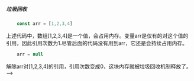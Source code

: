 ##### 垃圾回收
```js
    const arr = [1,2,3,4]
```
上述代码中，数组[1,2,3,4]是一个值，会占用内存。变量arr是仅有的对这个值的引用，因此引用次数为1.尽管后面的代码没有用到arr，它还是会持续占用内存。
```js
    arr = null
```
解除arr对[1,2,3,4]的引用，引用次数变成0，这块内存就被垃圾回收机制释放了。 -->
